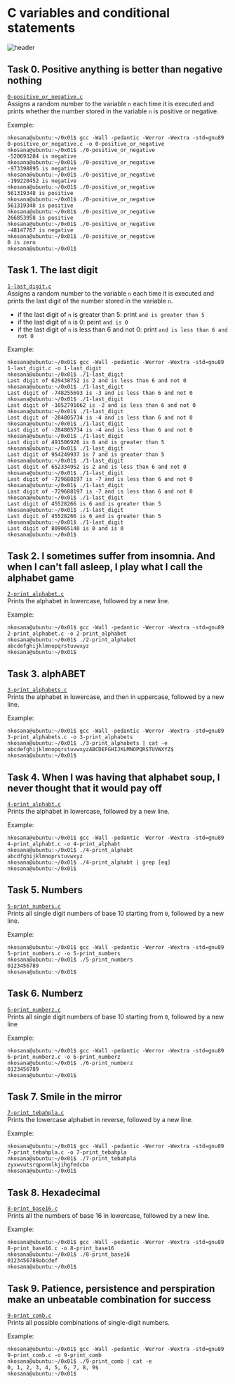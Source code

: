 # C variables and conditional statements

![header](https://preview.redd.it/fm7z08nffkk51.jpg?auto=webp&s=fb9c5560d1405a0c68cb7c82d828bf5c31434c2b)

## Task 0. Positive anything is better than negative nothing
[`0-positive_or_negative.c`](0-positive_or_negative.c)  
Assigns a random number to the variable `n` each time it is executed and prints whether the number stored in the variable `n` is positive or negative.

Example:
```console
nkosana@ubuntu:~/0x01$ gcc -Wall -pedantic -Werror -Wextra -std=gnu89 0-positive_or_negative.c -o 0-positive_or_negative
nkosana@ubuntu:~/0x01$ ./0-positive_or_negative 
-520693284 is negative
nkosana@ubuntu:~/0x01$ ./0-positive_or_negative 
-973398895 is negative
nkosana@ubuntu:~/0x01$ ./0-positive_or_negative 
-199220452 is negative
nkosana@ubuntu:~/0x01$ ./0-positive_or_negative 
561319348 is positive
nkosana@ubuntu:~/0x01$ ./0-positive_or_negative 
561319348 is positive
nkosana@ubuntu:~/0x01$ ./0-positive_or_negative 
266853958 is positive
nkosana@ubuntu:~/0x01$ ./0-positive_or_negative 
-48147767 is negative
nkosana@ubuntu:~/0x01$ ./0-positive_or_negative 
0 is zero
nkosana@ubuntu:~/0x01$ 
```

## Task 1. The last digit
[`1-last_digit.c`](1-last_digit.c)  
Assigns a random number to the variable `n` each time it is executed and prints the last digit of the number stored in the variable `n`.
- if the last digit of `n` is greater than 5: print `and is greater than 5`
- if the last digit of `n` is 0: peint `and is 0`
- if the last digit of `n` is less than 6 and not 0: print `and is less than 6 and not 0`

Example:
```console
nkosana@ubuntu:~/0x01$ gcc -Wall -pedantic -Werror -Wextra -std=gnu89 1-last_digit.c -o 1-last_digit
nkosana@ubuntu:~/0x01$ ./1-last_digit 
Last digit of 629438752 is 2 and is less than 6 and not 0
nkosana@ubuntu:~/0x01$ ./1-last_digit 
Last digit of -748255693 is -3 and is less than 6 and not 0
nkosana@ubuntu:~/0x01$ ./1-last_digit 
Last digit of -1052791662 is -2 and is less than 6 and not 0
nkosana@ubuntu:~/0x01$ ./1-last_digit 
Last digit of -284805734 is -4 and is less than 6 and not 0
nkosana@ubuntu:~/0x01$ ./1-last_digit 
Last digit of -284805734 is -4 and is less than 6 and not 0
nkosana@ubuntu:~/0x01$ ./1-last_digit 
Last digit of 491506926 is 6 and is greater than 5
nkosana@ubuntu:~/0x01$ ./1-last_digit 
Last digit of 954249937 is 7 and is greater than 5
nkosana@ubuntu:~/0x01$ ./1-last_digit 
Last digit of 652334952 is 2 and is less than 6 and not 0
nkosana@ubuntu:~/0x01$ ./1-last_digit 
Last digit of -729688197 is -7 and is less than 6 and not 0
nkosana@ubuntu:~/0x01$ ./1-last_digit 
Last digit of -729688197 is -7 and is less than 6 and not 0
nkosana@ubuntu:~/0x01$ ./1-last_digit 
Last digit of 45528266 is 6 and is greater than 5
nkosana@ubuntu:~/0x01$ ./1-last_digit 
Last digit of 45528266 is 6 and is greater than 5
nkosana@ubuntu:~/0x01$ ./1-last_digit 
Last digit of 809065140 is 0 and is 0
nkosana@ubuntu:~/0x01$
```

## Task 2. I sometimes suffer from insomnia. And when I can't fall asleep, I play what I call the alphabet game
[`2-print_alphabet.c`](2-print_alphabet.c)  
Prints the alphabet in lowercase, followed by a new line.

Example:
```console
nkosana@ubuntu:~/0x01$ gcc -Wall -pedantic -Werror -Wextra -std=gnu89 2-print_alphabet.c -o 2-print_alphabet
nkosana@ubuntu:~/0x01$ ./2-print_alphabet 
abcdefghijklmnopqrstuvwxyz
nkosana@ubuntu:~/0x01$ 
```

## Task 3. alphABET
[`3-print_alphabets.c`](3-print_alphabets.c)  
Prints the alphabet in lowercase, and then in uppercase, followed by a new line.

Example:
```console
nkosana@ubuntu:~/0x01$ gcc -Wall -pedantic -Werror -Wextra -std=gnu89 3-print_alphabets.c -o 3-print_alphabets
nkosana@ubuntu:~/0x01$ ./3-print_alphabets | cat -e
abcdefghijklmnopqrstuvwxyzABCDEFGHIJKLMNOPQRSTUVWXYZ$
nkosana@ubuntu:~/0x01$ 
```

## Task 4. When I was having that alphabet soup, I never thought that it would pay off
[`4-print_alphabt.c`](4-print_alphabt.c)  
Prints the alphabet in lowercase, followed by a new line.

Example:
```console
nkosana@ubuntu:~/0x01$ gcc -Wall -pedantic -Werror -Wextra -std=gnu89 4-print_alphabt.c -o 4-print_alphabt
nkosana@ubuntu:~/0x01$ ./4-print_alphabt 
abcdfghijklmnoprstuvwxyz
nkosana@ubuntu:~/0x01$ ./4-print_alphabt | grep [eq]
nkosana@ubuntu:~/0x01$ 
```

## Task 5. Numbers
[`5-print_numbers.c`](5-print_numbers.c)  
Prints all single digit numbers of base 10 starting from `0`, followed by a new line.

Example:
```console
nkosana@ubuntu:~/0x01$ gcc -Wall -pedantic -Werror -Wextra -std=gnu89 5-print_numbers.c -o 5-print_numbers
nkosana@ubuntu:~/0x01$ ./5-print_numbers 
0123456789
nkosana@ubuntu:~/0x01$ 
```

## Task 6. Numberz
[`6-print_numberz.c`](6-print_numberz.c)  
Prints all single digit numbers of base 10 starting from `0`, followed by a new line

Example:
```console
nkosana@ubuntu:~/0x01$ gcc -Wall -pedantic -Werror -Wextra -std=gnu89 6-print_numberz.c -o 6-print_numberz
nkosana@ubuntu:~/0x01$ ./6-print_numberz 
0123456789
nkosana@ubuntu:~/0x01$ 
```

## Task 7. Smile in the mirror
[`7-print_tebahpla.c`](7-print_tebahpla.c)  
Prints the lowercase alphabet in reverse, followed by a new line.

Example:
```console
nkosana@ubuntu:~/0x01$ gcc -Wall -pedantic -Werror -Wextra -std=gnu89 7-print_tebahpla.c -o 7-print_tebahpla
nkosana@ubuntu:~/0x01$ ./7-print_tebahpla
zyxwvutsrqponmlkjihgfedcba
nkosana@ubuntu:~/0x01$
```

## Task 8. Hexadecimal
[`8-print_base16.c`](8-print_base16.c)  
Prints all the numbers of base 16 in lowercase, followed by a new line.

Example:
```console
nkosana@ubuntu:~/0x01$ gcc -Wall -pedantic -Werror -Wextra -std=gnu89 8-print_base16.c -o 8-print_base16
nkosana@ubuntu:~/0x01$ ./8-print_base16
0123456789abcdef
nkosana@ubuntu:~/0x01$
```

## Task 9. Patience, persistence and perspiration make an unbeatable combination for success
[`9-print_comb.c`](9-print_comb.c)  
Prints all possible combinations of single-digit numbers.

Example:
```console
nkosana@ubuntu:~/0x01$ gcc -Wall -pedantic -Werror -Wextra -std=gnu89 9-print_comb.c -o 9-print_comb
nkosana@ubuntu:~/0x01$ ./9-print_comb | cat -e
0, 1, 2, 3, 4, 5, 6, 7, 8, 9$
nkosana@ubuntu:~/0x01$ 
```


